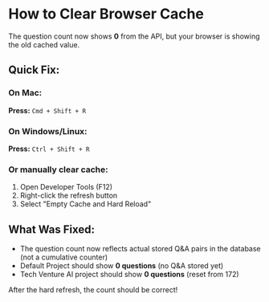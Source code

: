 # How to Clear Browser Cache

The question count now shows **0** from the API, but your browser is showing the old cached value.

## Quick Fix:

### On Mac:
**Press:** `Cmd + Shift + R`

### On Windows/Linux:
**Press:** `Ctrl + Shift + R`

### Or manually clear cache:
1. Open Developer Tools (F12)
2. Right-click the refresh button
3. Select "Empty Cache and Hard Reload"

## What Was Fixed:
- The question count now reflects actual stored Q&A pairs in the database (not a cumulative counter)
- Default Project should show **0 questions** (no Q&A stored yet)
- Tech Venture AI project should show **0 questions** (reset from 172)

After the hard refresh, the count should be correct!

